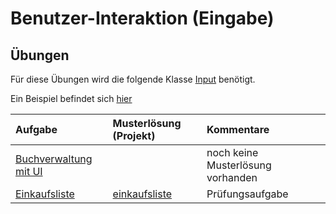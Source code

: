 # Benutzer-Interaktion (Eingabe) #


## Übungen ##
Für diese Übungen wird die folgende Klasse [Input](http://pr-gse.googlecode.com/svn/trunk/vorgabe/src/eingabe/Input.java) benötigt.

Ein Beispiel befindet sich [hier](http://code.google.com/p/pr-gse/source/browse/#svn/trunk/beispiele/src/ui/transport)

| **Aufgabe** | **Musterlösung (Projekt)** | **Kommentare** |
|:------------|:----------------------------|:---------------|
|  [Buchverwaltung mit UI](uebung_ui_buchverwaltung.md) |  |  noch keine Musterlösung vorhanden |
|  [Einkaufsliste](http://pr-gse.googlecode.com/svn/wiki/uebungen/plue05_Einkaufsliste.doc) | [einkaufsliste](http://code.google.com/p/pr-gse/source/browse/#svn/trunk/uebungen/musterloesungen/src/einkaufsliste) | Prüfungsaufgabe  |
